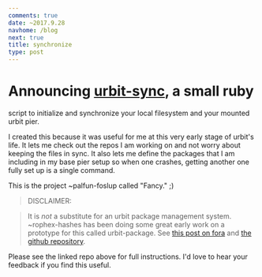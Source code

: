 ```yaml
---
comments: true
date: ~2017.9.28
navhome: /blog
next: true
title: synchronize
type: post
---
```


# Announcing [urbit-sync](https://github.com/ngzax/urbit-sync), a small ruby
script to initialize and synchronize your local filesystem and your mounted
urbit pier.

I created this because it was useful for me at this very early stage of urbit's
life. It lets me check out the repos I am working on and not worry about keeping
the files in sync. It also lets me define the packages that I am including in my
base pier setup so when one crashes, getting another one fully  set up is a
single command.

This is the project ~palfun-foslup called "Fancy." ;)


> DISCLAIMER:

>  It is *not* a substitute for an urbit package management system.
>  ~rophex-hashes has been doing some great early work on a prototype for this
>  called urbit-package. See  [this post on
>  fora](https://urbit.org/fora/posts/~2017.9.7..23.20.06..dc47~/) and [the
>  github repository](https://github.com/asssaf/urbit-package).

Please see the linked repo above for full instructions. I'd love to hear your
feedback if you find this useful.
